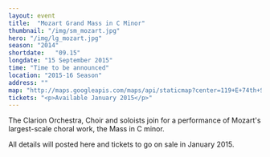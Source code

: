 ```yaml
---
layout: event
title:  "Mozart Grand Mass in C Minor"
thumbnail: "/img/sm_mozart.jpg"
hero: "/img/lg_mozart.jpg"
season: "2014"
shortdate:   "09.15"
longdate: "15 September 2015"
time: "Time to be announced"
location: "2015-16 Season"
address: ""
map: "http://maps.googleapis.com/maps/api/staticmap?center=119+E+74th+St,+New+York,+NY+10021&zoom=9&size=700x300&maptype=roadmap&visual_refresh=true&markers=color:green%7Clabel:A%7C40.772257,-73.961974&sensor=false"
tickets: "<p>Available January 2015</p>"
---
```


The Clarion Orchestra, Choir and soloists join for a performance of Mozart's largest-scale choral work, the Mass in C minor.  

All details will posted here and tickets to go on sale in January 2015.
